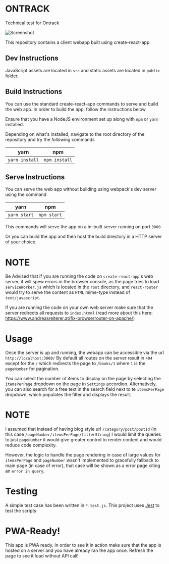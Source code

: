 # ONTRACK
Technical test for Ontrack

![Screenshot](https://i.imgur.com/oPBedue.png)

This repository contains a client webapp built using create-react-app.

## Dev Instructions
JavaScript assets are located in `src` and static assets are located in `public` folder. 

## Build Instructions

You can use the standard create-react-app commands to serve and build the web app. In order to build the app, follow the instructions below

Ensure that you have a NodeJS environment set up along with `npm` or `yarn` installed.

Depending on what's installed, navigate to the root directory of the repository and try the following commands 

|  yarn        |   npm           |
| ------------- |:-------------:|
| `yarn install`     | `npm install` |


## Serve Instructions

You can serve the web app without building using webpack's dev server using the command

|  yarn        |   npm           |
| ------------- |:-------------:|
| `yarn start`     | `npm start` |

This commands will serve the app on a in-built server running on port `3000`

Or you can build the app and then host the build directory in a HTTP server of your choice.

# NOTE

Be Advised that if you are running the code on `create-react-app`'s web server, it will spew errors in the browser console, as the page tries to load `serviceWorker.js` which is located in the `root` directory, and `react-router` would try to serve the content as `HTML` mime-type instead of `text/javascript`. 

If you are running the code on your own web server make sure that the server redirects all requests to `index.htmml` (read more about this here: https://www.andreasreiterer.at/fix-browserrouter-on-apache/) 

# Usage

Once the server is up and running, the webapp can be accessible via the url `http://localhost:3000/`
By default all routes on the server result in `404` except for the `/` which redirects the page to `/books/1` where `1` is the `pageNumber` for pagination.

You can select the number of items to display on the page by selecting the `itemsPerPage` dropdown on the page in `Settings` accordion. Alternatively, you can also search for a free text in the search field next to te `itemsPerPage` dropdown, which populates the filter and displays the result.

# NOTE

I assumed that instead of having blog style url `/category/post/postId` (in this case `/pageNumber/itemsPerPage/filterString`) I would limit the queries to just `pageNumber` it would give greater control to render content and would reduce code complexity.

However, the logic to handle the page rendering in case of large values for `itemsPerPage` and `pageNumber` wasn't implemented to gracefully fallback to main page (in case of error), that case will be shown as a error page citing an `error in query`.

# Testing

A simple test case has been written in `*.test.js`.  This project uses [Jest](https://jestjs.io/) to test the scripts

# PWA-Ready!

This app is PWA ready. In order to see it in action make sure that the app is hosted on a server and you have already ran the app once. Refresh the page to see it load without API call!
